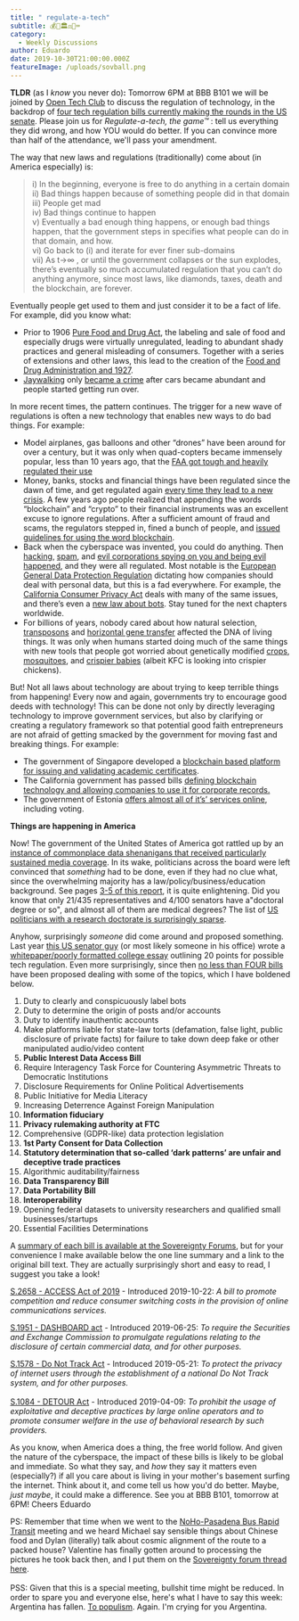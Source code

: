 ```yaml
---
title: " regulate-a-tech"
subtitle: 💰💾🏛️⚖️📜⌨️
category:
  - Weekly Discussions
author: Eduardo
date: 2019-10-30T21:00:00.000Z
featureImage: /uploads/sovball.png
---
```



**TLDR** (as I *know* you never do)**:** Tomorrow 6PM at BBB B101 we will be joined by [Open Tech Club](https://www.opentechnology.club/) to discuss the regulation of technology, in the backdrop of [four tech regulation bills currently making the rounds in the US senate](https://forum.caltechsovereignty.club/t/ongoing-2019-us-tech-bills/148). Please join us for *Regulate-a-tech, the game™* : tell us everything they did wrong, and how YOU would do better. If you can convince more than half of the attendance, we'll pass your amendment.

The way that new laws and regulations (traditionally) come about (in America especially) is:

> i) In the beginning, everyone is free to do anything in a certain domain\
> ii) Bad things happen because of something people did in that domain\
> iii) People get mad\
> iv) Bad things continue to happen\
> v) Eventually a bad enough thing happens, or enough bad things happen, that the government steps in specifies what people can do in that domain, and how.\
> vi) Go back to (i) and iterate for ever finer sub-domains\
> vii) As t→∞ , or until the government collapses or the sun explodes, there’s eventually so much accumulated regulation that you can’t do anything anymore, since most laws, like diamonds, taxes, death and the blockchain, are forever.

Eventually people get used to them and just consider it to be a fact of life. For example, did you know what:

* Prior to 1906 [Pure Food and Drug Act](https://www.encyclopedia.com/history/united-states-and-canada/us-history/food-and-drug-act-1906), the labeling and sale of food and especially drugs were virtually unregulated, leading to abundant shady practices and general misleading of consumers. Together with a series of extensions and other laws, this lead to the creation of the [Food and Drug Administration and 1927](https://en.wikipedia.org/wiki/Food_and_Drug_Administration).
* [Jaywalking](https://en.wikipedia.org/wiki/Jaywalking) only [became a crime](https://www.vox.com/2015/1/15/7551873/jaywalking-history) after cars became abundant and people started getting run over.

In more recent times, the pattern continues. The trigger for a new wave of regulations is often a new technology that enables new ways to do bad things. For example:

* Model airplanes, gas balloons and other “drones” have been around for over a century, but it was only when quad-copters became immensely popular, less than 10 years ago, that the [FAA got tough and heavily regulated their use](https://www.dartdrones.com/blog/drone-laws/)
* Money, banks, stocks and financial things have been regulated since the dawn of time, and get regulated again [every time they lead to a new crisis](https://corpgov.law.harvard.edu/2010/11/20/the-financial-panic-of-2008-and-financial-regulatory-reform/). A few years ago people realized that appending the words “blockchain” and “crypto” to their financial instruments was an excellent excuse to ignore regulations. After a sufficient amount of fraud and scams, the regulators stepped in, fined a bunch of people, and [issued guidelines for using the word blockchain](https://www.coindesk.com/the-sec-just-released-its-crypto-token-guidance).
* Back when the cyberspace was invented, you could do anything. Then [hacking](https://en.wikipedia.org/wiki/Computer_Fraud_and_Abuse_Act), [spam](https://en.wikipedia.org/wiki/CAN-SPAM_Act_of_2003), and [evil corporations spying on you and being evil](https://en.wikipedia.org/wiki/Cambridge_Analytica) [happened](https://www.ftc.gov/news-events/blogs/business-blog/2019/07/ftcs-5-billion-facebook-settlement-record-breaking-history), and they were all regulated. Most notable is the [European General Data Protection Regulation](https://en.wikipedia.org/wiki/General_Data_Protection_Regulation) dictating how companies should deal with personal data, but this is a fad everywhere. For example, the [California Consumer Privacy Act](https://en.wikipedia.org/wiki/California_Consumer_Privacy_Act) deals with many of the same issues, and there’s even a [new law about bots](https://www.wired.com/story/law-makes-bots-identify-themselves/#targetText=On%20July%201%2C%20nine%20months,behaviors%20to%20conspicuously%20declare%20themselves.). Stay tuned for the next chapters worldwide.
* For billions of years, nobody cared about how natural selection, [transposons](https://en.wikipedia.org/wiki/Transposable_element) and [horizontal gene transfer](https://en.wikipedia.org/wiki/Horizontal_gene_transfer#targetText=Horizontal%20gene%20transfer%20(HGT)%20or,the%20evolution%20of%20many%20organisms.) affected the DNA of living things. It was only when humans started doing much of the same things with new tools that people got worried about genetically modified [crops](<https://en.wikipedia.org/wiki/Genetically_modified_crops#targetText=Genetically%20modified%20crops%20(GM%20crops,occur%20naturally%20in%20the%20species.>), [mosquitoes](https://www.the-scientist.com/news-opinion/gm-mosquito-progeny-not-dying-in-brazil--study-66434), and [crispier babies](https://www.nature.com/articles/d41586-019-00673-1) (albeit KFC is looking into crispier chickens).

But! Not all laws about technology are about trying to keep terrible things from happening! Every now and again, governments try to encourage good deeds with technology! This can be done not only by directly leveraging technology to improve government services, but also by clarifying or creating a regulatory framework so that potential good faith entrepreneurs are not afraid of getting smacked by the government for moving fast and breaking things. For example:

* The government of Singapore developed a [blockchain based platform for issuing and validating academic certificates](https://www.tech.gov.sg/media/technews/with-this-blockchain-based-platform-you-may-no-longer-need-physical-certificates).
* The California government has passed bills [defining blockchain technology and allowing companies to use it for corporate records.](https://www.lexology.com/library/detail.aspx?g=562a6c07-0230-4362-bd30-8cd2ce5dae61)
* The government of Estonia [offers almost all of it’s’ services online](https://www.raconteur.net/technology/estonia-digital-society), including voting.

**Things are happening in America**



Now! The government of the United States of America got rattled up by an [instance of commonplace data shenanigans that received particularly sustained media coverage](https://en.wikipedia.org/wiki/Facebook%E2%80%93Cambridge_Analytica_data_scandal). In its wake, politicians across the board were left convinced that *something* had to be done, even if they had no clue what, since the overwhelming majority has a law/policy/business/education background. See pages [3-5 of this report](https://fas.org/sgp/crs/misc/R45583.pdf), it is quite enlightening. Did you know that only 21/435 representatives and 4/100 senators have a"doctoral degree or so", and almost all of them are medical degrees? The list of [US politicians with a research doctorate is surprisingly sparse](https://en.wikipedia.org/wiki/List_of_United_States_politicians_with_doctorates).



Anyhow, surprisingly *someone* did come around and proposed something. Last year [this US senator guy](https://en.wikipedia.org/wiki/Mark_Warner) (or most likely someone in his office) wrote a [whitepaper/poorly formatted college essay](https://www.warner.senate.gov/public/_cache/files/d/3/d32c2f17-cc76-4e11-8aa9-897eb3c90d16/65A7C5D983F899DAAE5AA21F57BAD944.social-media-regulation-proposals.pdf) outlining 20 points for possible tech regulation. Even more surprisingly, since then [no less than FOUR bills](https://forum.caltechsovereignty.club/t/ongoing-2019-us-tech-bills/148) have been proposed dealing with some of the topics, which I have boldened below.

1. Duty to clearly and conspicuously label bots
2. Duty to determine the origin of posts and/or accounts
3. Duty to identify inauthentic accounts
4. Make platforms liable for state-law torts (defamation, false light, public disclosure of private facts) for failure to take down deep fake or other manipulated audio/video content
5. **Public Interest Data Access Bill**
6. Require Interagency Task Force for Countering Asymmetric Threats to Democratic Institutions
7. Disclosure Requirements for Online Political Advertisements
8. Public Initiative for Media Literacy
9. Increasing Deterrence Against Foreign Manipulation
10. **Information fiduciary**
11. **Privacy rulemaking authority at FTC**
12. Comprehensive (GDPR-like) data protection legislation
13. **1st Party Consent for Data Collection**
14. **Statutory determination that so-called ‘dark patterns’ are unfair and deceptive trade practices**
15. Algorithmic auditability/fairness
16. **Data Transparency Bill**
17. **Data Portability Bill**
18. **Interoperability**
19. Opening federal datasets to university researchers and qualified small businesses/startups
20. Essential Facilities Determinations

A [summary of each bill is available at the Sovereignty Forums](https://forum.caltechsovereignty.club/t/ongoing-2019-us-tech-bills/148), but for your convenience I make available below the one line summary and a link to the original bill text. They are actually surprisingly short and easy to read, I suggest you take a look!



[S.2658 - ACCESS Act of 2019](https://www.congress.gov/bill/116th-congress/senate-bill/2658/text) - Introduced 2019-10-22: *A bill to promote competition and reduce consumer switching costs in the provision of online communications services.*



[S.1951 - DASHBOARD act](https://www.congress.gov/bill/116th-congress/senate-bill/1951/%20text) - Introduced 2019-06-25: *To require the Securities and Exchange Commission to promulgate regulations relating to the disclosure of certain commercial data, and for other purposes.*



[S.1578 - Do Not Track Act](https://www.congress.gov/bill/116th-congress/senate-bill/1578/text) - Introduced 2019-05-21: *To protect the privacy of internet users through the establishment of a national Do Not Track system, and for other purposes.*\
\
[S.1084 - DETOUR Act](https://www.congress.gov/bill/116th-congress/senate-bill/1084/text) - Introduced 2019-04-09: *To prohibit the usage of exploitative and deceptive practices by large online operators and to promote consumer welfare in the use of behavioral research by such providers.*

As you know, when America does a thing, the free world follow. And given the nature of the cyberspace, the impact of these bills is likely to be global and immediate. So what they say, and *how* they say it matters even (especially?) if all you care about is living in your mother's basement surfing the internet. Think about it, and come tell us how you'd do better. Maybe, *just maybe*, it could make a difference. See you at BBB B101, tomorrow at 6PM! Cheers Eduardo



PS: Remember that time when we went to the [NoHo-Pasadena Bus Rapid Transit](https://www.metro.net/projects/noho-pasadena-corridor/) meeting and we heard Michael say sensible things about Chinese food and Dylan (literally) talk about cosmic alignment of the route to a packed house? Valentine has finally gotten around to processing the pictures he took back then, and I put them on the [Sovereignty forum thread here](https://forum.caltechsovereignty.club/t/july-7-field-trip-to-the-brt-scoping-meeting/120).\
\
PSS: Given that this is a special meeting, bullshit time might be reduced. In order to spare you and everyone else, here's what I have to say this week: Argentina has fallen. [To populism](https://www.thenation.com/article/argentina-fernandez-kirchner-peronismo/). Again. I'm crying for you Argentina.